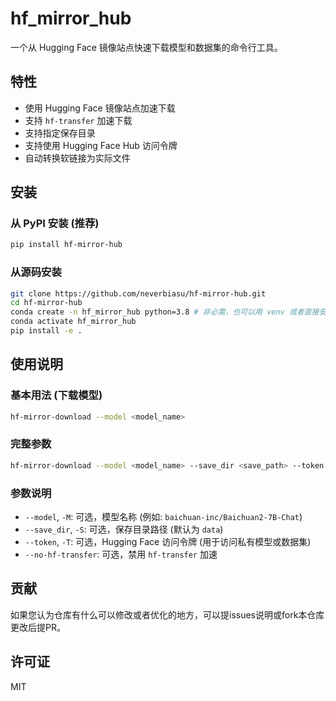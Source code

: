 # hf_mirror_hub

一个从 Hugging Face 镜像站点快速下载模型和数据集的命令行工具。

## 特性

*   使用 Hugging Face 镜像站点加速下载
*   支持 `hf-transfer` 加速下载
*   支持指定保存目录
*   支持使用 Hugging Face Hub 访问令牌
*   自动转换软链接为实际文件

## 安装

### 从 PyPI 安装 (推荐)

```bash
pip install hf-mirror-hub
```

### 从源码安装

```bash
git clone https://github.com/neverbiasu/hf-mirror-hub.git
cd hf-mirror-hub
conda create -n hf_mirror_hub python=3.8 # 非必需，也可以用 venv 或者直接安装
conda activate hf_mirror_hub
pip install -e .
```

## 使用说明

### 基本用法 (下载模型)

```bash
hf-mirror-download --model <model_name>
```

### 完整参数

```bash
hf-mirror-download --model <model_name> --save_dir <save_path> --token <your_token> [--no-hf-transfer]
```

### 参数说明

*   `--model`, `-M`: 可选，模型名称 (例如: `baichuan-inc/Baichuan2-7B-Chat`)
*   `--save_dir`, `-S`: 可选，保存目录路径 (默认为 `data`)
*   `--token`, `-T`: 可选，Hugging Face 访问令牌 (用于访问私有模型或数据集)
*   `--no-hf-transfer`: 可选，禁用 `hf-transfer` 加速

## 贡献

如果您认为仓库有什么可以修改或者优化的地方，可以提issues说明或fork本仓库更改后提PR。

## 许可证

MIT
